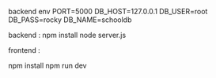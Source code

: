 backend env PORT=5000
DB_HOST=127.0.0.1
DB_USER=root
DB_PASS=rocky
DB_NAME=schooldb


backend : npm install 
node server.js

frontend :

npm install
npm run dev
